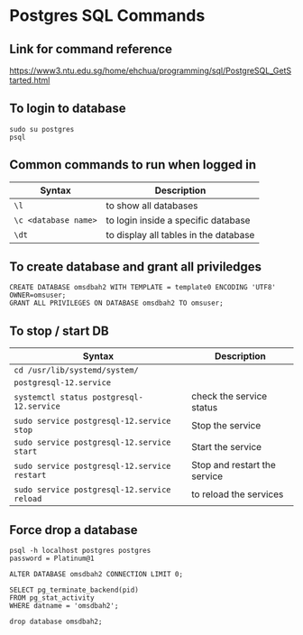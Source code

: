 # Postgres SQL Commands

## Link for command reference
https://www3.ntu.edu.sg/home/ehchua/programming/sql/PostgreSQL_GetStarted.html

## To login to database
```Shell
sudo su postgres
psql
```

## Common commands to run when logged in
| Syntax | Description |
| ----------- | ----------- |
| `\l`                      | to show all databases |
| `\c <database name>`      | to login inside a specific database |
| `\dt`                     | to display all tables in the database |

## To create database and grant all priviledges
```Shell
CREATE DATABASE omsdbah2 WITH TEMPLATE = template0 ENCODING 'UTF8' OWNER=omsuser;
GRANT ALL PRIVILEGES ON DATABASE omsdbah2 TO omsuser;
```

## To stop / start DB
| Syntax | Description |
| ----------- | ----------- |
| `cd /usr/lib/systemd/system/` |
| `postgresql-12.service` |
| `systemctl status postgresql-12.service`      | check the service status |
| `sudo service postgresql-12.service stop`     | Stop the service |
| `sudo service postgresql-12.service start`    | Start the service | 
| `sudo service postgresql-12.service restart`  | Stop and restart the service |
| `sudo service postgresql-12.service reload` | to reload the services

## Force drop a database
```Shell
psql -h localhost postgres postgres
password = Platinum@1

ALTER DATABASE omsdbah2 CONNECTION LIMIT 0;

SELECT pg_terminate_backend(pid)
FROM pg_stat_activity
WHERE datname = 'omsdbah2';

drop database omsdbah2;
```
